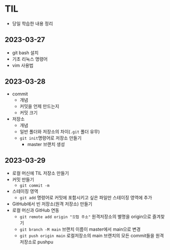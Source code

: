 # TIL

-   당일 학습한 내용 정리

## 2023-03-27

-   git bash 설치
-   기초 리눅스 명령어
-   vim 사용법

## 2023-03-28

-   commit
    -   개념
    -   커밋을 언제 만드는지
    -   커밋 크기
-   저장소
    -   개념
    -   일반 폴더와 저장소의 차이(`.git` 폴더 유무)
    -   `git init`명령어로 저장소 만들기
        -   master 브랜치 생성

## 2023-03-29

-   로컬 머신에 TIL 저장소 만들기
-   커밋 만들기
    -   `git commit -m`
-   스테이징 영역
    -   `git add` 명령어로 커밋에 포함시키고 싶은 파일만 스테이징 영역에 추가
-   GitHub에서 빈 저장소(원격 저장소) 만들기
-   로컬 머신과 GitHub 연동
    -   `git remote add origin "깃헙 주소"` 원격저장소의 별명을 origin으로 즐겨찾기
    -   `git branch -M main` 브랜치 이름이 master에서 main으로 변경
    -   `git push origin main` 로컬저장소의 main 브랜치의 모든 commit들을 원격저장소로 pushpu

